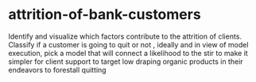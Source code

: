 # attrition-of-bank-customers
 Identify and visualize which factors contribute to the attrition of clients. Classify if a customer is going to quit or not , ideally and in view of model execution, pick a model that will connect a likelihood to the stir to make it simpler for client support to target low draping organic products in their endeavors to forestall quitting
